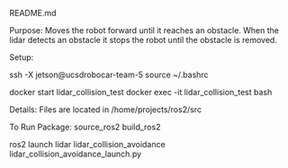README.md

Purpose: Moves the robot forward until it reaches an obstacle. When the lidar detects an obstacle it stops the robot until the obstacle is removed. 

Setup:

ssh -X jetson@ucsdrobocar-team-5
source ~/.bashrc

docker start lidar_collision_test
docker exec -it lidar_collision_test bash

Details:
Files are located in /home/projects/ros2/src


To Run Package:
source_ros2
build_ros2

ros2 launch lidar lidar_collision_avoidance lidar_collision_avoidance_launch.py
